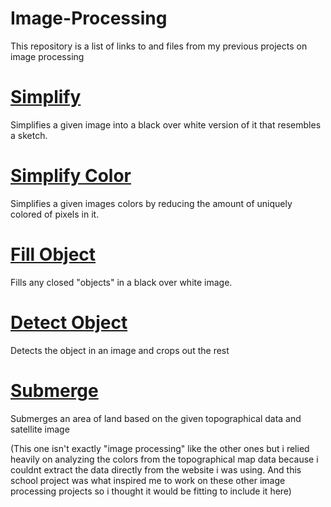 # Image-Processing

This repository is a list of links to and files from my previous projects on image processing

# [Simplify](https://github.com/EgeEken/Simplify)

Simplifies a given image into a black over white version of it that resembles a sketch.

# [Simplify Color](https://github.com/EgeEken/Simplify-Color)

Simplifies a given images colors by reducing the amount of uniquely colored of pixels in it.

# [Fill Object](https://github.com/EgeEken/Fill-Object)

Fills any closed "objects" in a black over white image.

# [Detect Object](https://github.com/EgeEken/Detect-Object)

Detects the object in an image and crops out the rest

# [Submerge](https://github.com/EgeEken/Submerge)

Submerges an area of land based on the given topographical data and satellite image

(This one isn't exactly "image processing" like the other ones but i relied heavily on analyzing the colors from the topographical map data because i couldnt extract the data directly from the website i was using. And this school project was what inspired me to work on these other image processing projects so i thought it would be fitting to include it here)
